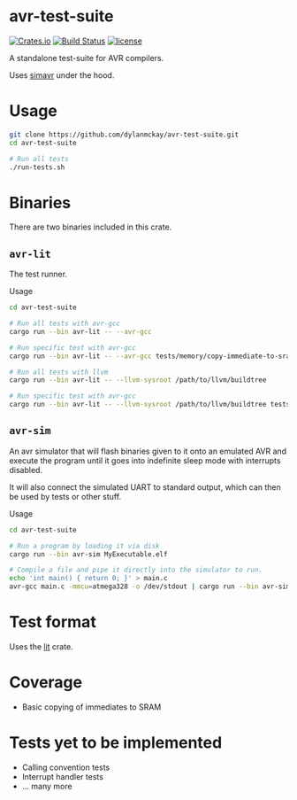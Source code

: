 # avr-test-suite

[![Crates.io](https://img.shields.io/crates/v/avr-test-suite.svg)](https://crates.io/crates/avr-test-suite)
[![Build Status](https://travis-ci.org/dylanmckay/avr-test-suite.svg?branch=master)](https://travis-ci.org/dylanmckay/avr-test-suite)
[![license](https://img.shields.io/github/license/dylanmckay/avr-test-suite.svg)]()

A standalone test-suite for AVR compilers.

Uses [simavr](https://github.com/buserror/simavr) under the hood.

# Usage

```bash
git clone https://github.com/dylanmckay/avr-test-suite.git
cd avr-test-suite

# Run all tests
./run-tests.sh
```

# Binaries

There are two binaries included in this crate.

## `avr-lit`

The test runner.

Usage

```bash
cd avr-test-suite

# Run all tests with avr-gcc
cargo run --bin avr-lit -- --avr-gcc

# Run specific test with avr-gcc
cargo run --bin avr-lit -- --avr-gcc tests/memory/copy-immediate-to-sram/copy_u32.cpp

# Run all tests with llvm
cargo run --bin avr-lit -- --llvm-sysroot /path/to/llvm/buildtree

# Run specific test with avr-gcc
cargo run --bin avr-lit -- --llvm-sysroot /path/to/llvm/buildtree tests/memory/copy-immediate-to-sram/copy_string.cpp
```

## `avr-sim`

An avr simulator that will flash binaries given to it onto an emulated
AVR and execute the program until it goes into indefinite sleep mode with
interrupts disabled.

It will also connect the simulated UART to standard output, which can
then be used by tests or other stuff.

Usage

```bash
cd avr-test-suite

# Run a program by loading it via disk
cargo run --bin avr-sim MyExecutable.elf

# Compile a file and pipe it directly into the simulator to run.
echo 'int main() { return 0; }' > main.c
avr-gcc main.c -mmcu=atmega328 -o /dev/stdout | cargo run --bin avr-sim MyExecutable
```

# Test format

Uses the [lit](https://crates.io/crates/lit) crate.

# Coverage

  * Basic copying of immediates to SRAM

# Tests yet to be implemented

  * Calling convention tests
  * Interrupt handler tests
  * ... many more

